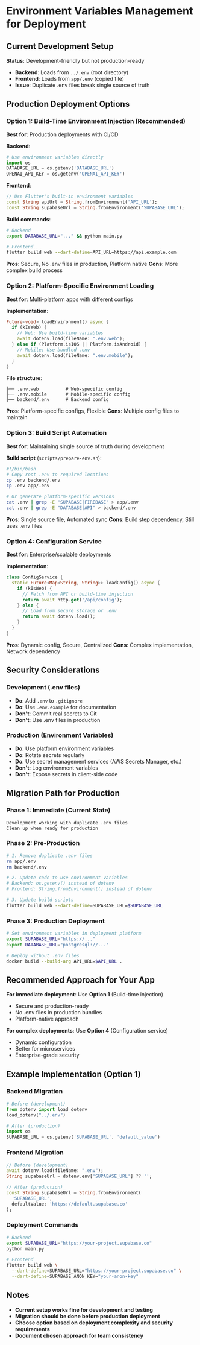 # Environment Variables Management for Deployment

## Current Development Setup

**Status**: Development-friendly but not production-ready
- **Backend**: Loads from `../.env` (root directory)
- **Frontend**: Loads from `app/.env` (copied file)
- **Issue**: Duplicate .env files break single source of truth

## Production Deployment Options

### Option 1: Build-Time Environment Injection (Recommended)

**Best for**: Production deployments with CI/CD

**Backend**:
```python
# Use environment variables directly
import os
DATABASE_URL = os.getenv('DATABASE_URL')
OPENAI_API_KEY = os.getenv('OPENAI_API_KEY')
```

**Frontend**:
```dart
// Use Flutter's built-in environment variables
const String apiUrl = String.fromEnvironment('API_URL');
const String supabaseUrl = String.fromEnvironment('SUPABASE_URL');
```

**Build commands**:
```bash
# Backend
export DATABASE_URL="..." && python main.py

# Frontend  
flutter build web --dart-define=API_URL=https://api.example.com
```

**Pros**: Secure, No .env files in production, Platform native
**Cons**: More complex build process

### Option 2: Platform-Specific Environment Loading

**Best for**: Multi-platform apps with different configs

**Implementation**:
```dart
Future<void> loadEnvironment() async {
  if (kIsWeb) {
    // Web: Use build-time variables
    await dotenv.load(fileName: ".env.web");
  } else if (Platform.isIOS || Platform.isAndroid) {
    // Mobile: Use bundled .env
    await dotenv.load(fileName: ".env.mobile");
  }
}
```

**File structure**:
```
├── .env.web          # Web-specific config
├── .env.mobile       # Mobile-specific config
├── backend/.env      # Backend config
```

**Pros**: Platform-specific configs, Flexible
**Cons**: Multiple config files to maintain

### Option 3: Build Script Automation

**Best for**: Maintaining single source of truth during development

**Build script** (`scripts/prepare-env.sh`):
```bash
#!/bin/bash
# Copy root .env to required locations
cp .env backend/.env
cp .env app/.env

# Or generate platform-specific versions
cat .env | grep -E "SUPABASE|FIREBASE" > app/.env
cat .env | grep -E "DATABASE|API" > backend/.env
```

**Pros**: Single source file, Automated sync
**Cons**: Build step dependency, Still uses .env files

### Option 4: Configuration Service

**Best for**: Enterprise/scalable deployments

**Implementation**:
```dart
class ConfigService {
  static Future<Map<String, String>> loadConfig() async {
    if (kIsWeb) {
      // Fetch from API or build-time injection
      return await http.get('/api/config');
    } else {
      // Load from secure storage or .env
      return await dotenv.load();
    }
  }
}
```

**Pros**: Dynamic config, Secure, Centralized
**Cons**: Complex implementation, Network dependency

## Security Considerations

### Development (.env files)
- **Do**: Add `.env` to `.gitignore`
- **Do**: Use `.env.example` for documentation
- **Don't**: Commit real secrets to Git
- **Don't**: Use .env files in production

### Production (Environment Variables)
- **Do**: Use platform environment variables
- **Do**: Rotate secrets regularly
- **Do**: Use secret management services (AWS Secrets Manager, etc.)
- **Don't**: Log environment variables
- **Don't**: Expose secrets in client-side code

## Migration Path for Production

### Phase 1: Immediate (Current State)
```
Development working with duplicate .env files
Clean up when ready for production
```

### Phase 2: Pre-Production
```bash
# 1. Remove duplicate .env files
rm app/.env
rm backend/.env

# 2. Update code to use environment variables
# Backend: os.getenv() instead of dotenv
# Frontend: String.fromEnvironment() instead of dotenv

# 3. Update build scripts
flutter build web --dart-define=SUPABASE_URL=$SUPABASE_URL
```

### Phase 3: Production Deployment
```bash
# Set environment variables in deployment platform
export SUPABASE_URL="https://..."
export DATABASE_URL="postgresql://..."

# Deploy without .env files
docker build --build-arg API_URL=$API_URL .
```

## Recommended Approach for Your App

**For immediate deployment**: Use **Option 1** (Build-time injection)
- Secure and production-ready
- No .env files in production bundles
- Platform-native approach

**For complex deployments**: Use **Option 4** (Configuration service)
- Dynamic configuration
- Better for microservices
- Enterprise-grade security

## Example Implementation (Option 1)

### Backend Migration
```python
# Before (development)
from dotenv import load_dotenv
load_dotenv("../.env")

# After (production)
import os
SUPABASE_URL = os.getenv('SUPABASE_URL', 'default_value')
```

### Frontend Migration
```dart
// Before (development)
await dotenv.load(fileName: ".env");
String supabaseUrl = dotenv.env['SUPABASE_URL'] ?? '';

// After (production)
const String supabaseUrl = String.fromEnvironment(
  'SUPABASE_URL', 
  defaultValue: 'https://default.supabase.co'
);
```

### Deployment Commands
```bash
# Backend
export SUPABASE_URL="https://your-project.supabase.co"
python main.py

# Frontend
flutter build web \
  --dart-define=SUPABASE_URL="https://your-project.supabase.co" \
  --dart-define=SUPABASE_ANON_KEY="your-anon-key"
```

## Notes

- **Current setup works fine for development and testing**
- **Migration should be done before production deployment**
- **Choose option based on deployment complexity and security requirements**
- **Document chosen approach for team consistency**